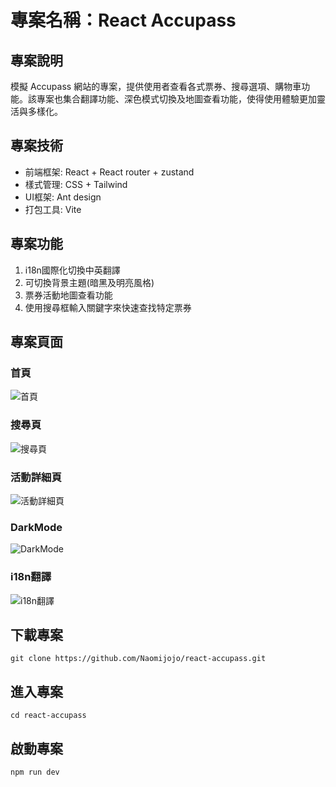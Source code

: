 # 專案名稱：React Accupass

## 專案說明
模擬 Accupass 網站的專案，提供使用者查看各式票券、搜尋選項、購物車功能。該專案也集合翻譯功能、深色模式切換及地圖查看功能，使得使用體驗更加靈活與多樣化。

## 專案技術
- 前端框架: React + React router + zustand
- 樣式管理: CSS + Tailwind 
- UI框架: Ant design
- 打包工具: Vite

## 專案功能
1. i18n國際化切換中英翻譯
2. 可切換背景主題(暗黑及明亮風格)
3. 票券活動地圖查看功能
4. 使用搜尋框輸入關鍵字來快速查找特定票券


## 專案頁面
### 首頁
![首頁](https://u.fmyeah.com/i111/680a287c2f01a.png)
### 搜尋頁
![搜尋頁](https://u.fmyeah.com/i111/680a289876a47.png)
### 活動詳細頁
![活動詳細頁](https://u.fmyeah.com/i111/680a28b89998a.png)
### DarkMode
![DarkMode](https://u.fmyeah.com/i111/680a28ca805b0.png)
### i18n翻譯
![i18n翻譯](https://u.fmyeah.com/i111/680a2938cabb0.png)


## 下載專案
```
git clone https://github.com/Naomijojo/react-accupass.git
```
## 進入專案
```
cd react-accupass
```
## 啟動專案
```
npm run dev
```


